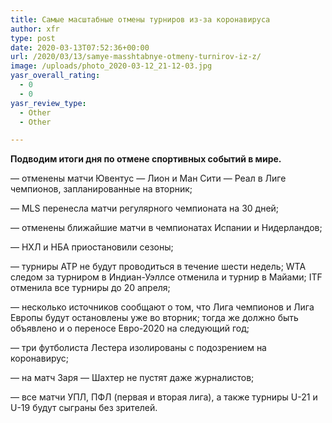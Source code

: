 ```yaml
---
title: Самые масштабные отмены турниров из-за коронавируса
author: xfr
type: post
date: 2020-03-13T07:52:36+00:00
url: /2020/03/13/samye-masshtabnye-otmeny-turnirov-iz-z/
image: /uploads/photo_2020-03-12_21-12-03.jpg
yasr_overall_rating:
  - 0
  - 0
yasr_review_type:
  - Other
  - Other

---
```

**Подводим итоги дня по отмене спортивных событий в мире.**

&#8212; отменены матчи Ювентус &#8212; Лион и Ман Сити &#8212; Реал в Лиге чемпионов, запланированные на вторник;

&#8212; MLS перенесла матчи регулярного чемпионата на 30 дней;

&#8212; отменены ближайшие матчи в чемпионатах Испании и Нидерландов;

&#8212; НХЛ и НБА приостановили сезоны;

&#8212; турниры ATP не будут проводиться в течение шести недель; WTA следом за турниром в Индиан-Уэллсе отменила и турнир в Майами; ITF отменила все турниры до 20 апреля;

&#8212; несколько источников сообщают о том, что Лига чемпионов и Лига Европы будут остановлены уже во вторник; тогда же должно быть объявлено и о переносе Евро-2020 на следующий год;

&#8212; три футболиста Лестера изолированы с подозрением на коронавирус;

&#8212; на матч Заря &#8212; Шахтер не пустят даже журналистов;

&#8212; все матчи УПЛ, ПФЛ (первая и вторая лига), а также турниры U-21 и U-19 будут сыграны без зрителей.